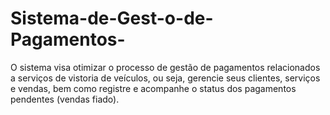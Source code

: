 # Sistema-de-Gest-o-de-Pagamentos-
O sistema visa otimizar o processo de gestão de pagamentos relacionados a serviços de vistoria de veículos, ou seja, gerencie seus clientes, serviços e vendas, bem como registre e acompanhe o status dos pagamentos pendentes (vendas fiado).
